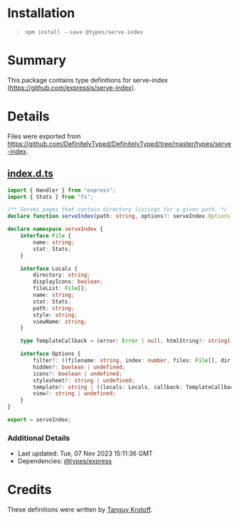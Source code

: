 # Installation

> `npm install --save @types/serve-index`

# Summary

This package contains type definitions for serve-index (https://github.com/expressjs/serve-index).

# Details

Files were exported from https://github.com/DefinitelyTyped/DefinitelyTyped/tree/master/types/serve-index.

## [index.d.ts](https://github.com/DefinitelyTyped/DefinitelyTyped/tree/master/types/serve-index/index.d.ts)

````ts
import { Handler } from "express";
import { Stats } from "fs";

/** Serves pages that contain directory listings for a given path. */
declare function serveIndex(path: string, options?: serveIndex.Options): Handler;

declare namespace serveIndex {
    interface File {
        name: string;
        stat: Stats;
    }

    interface Locals {
        directory: string;
        displayIcons: boolean;
        fileList: File[];
        name: string;
        stat: Stats;
        path: string;
        style: string;
        viewName: string;
    }

    type TemplateCallback = (error: Error | null, htmlString?: string) => void;

    interface Options {
        filter?: ((filename: string, index: number, files: File[], dir: string) => boolean) | undefined;
        hidden?: boolean | undefined;
        icons?: boolean | undefined;
        stylesheet?: string | undefined;
        template?: string | ((locals: Locals, callback: TemplateCallback) => void) | undefined;
        view?: string | undefined;
    }
}

export = serveIndex;

````

### Additional Details

* Last updated: Tue, 07 Nov 2023 15:11:36 GMT
* Dependencies: [@types/express](https://npmjs.com/package/@types/express)

# Credits

These definitions were written by [Tanguy Krotoff](https://github.com/tkrotoff).
